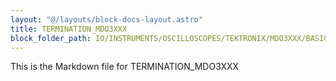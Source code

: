 ```yaml
---
layout: "@/layouts/block-docs-layout.astro"
title: TERMINATION_MDO3XXX
block_folder_path: IO/INSTRUMENTS/OSCILLOSCOPES/TEKTRONIX/MDO3XXX/BASIC/TERMINATION_MDO3XXX
---
```


This is the Markdown file for TERMINATION_MDO3XXX

